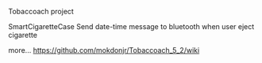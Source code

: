 Tobaccoach project

SmartCigaretteCase
Send date-time message to bluetooth when user eject cigarette

more...
https://github.com/mokdonjr/Tobaccoach_5_2/wiki
